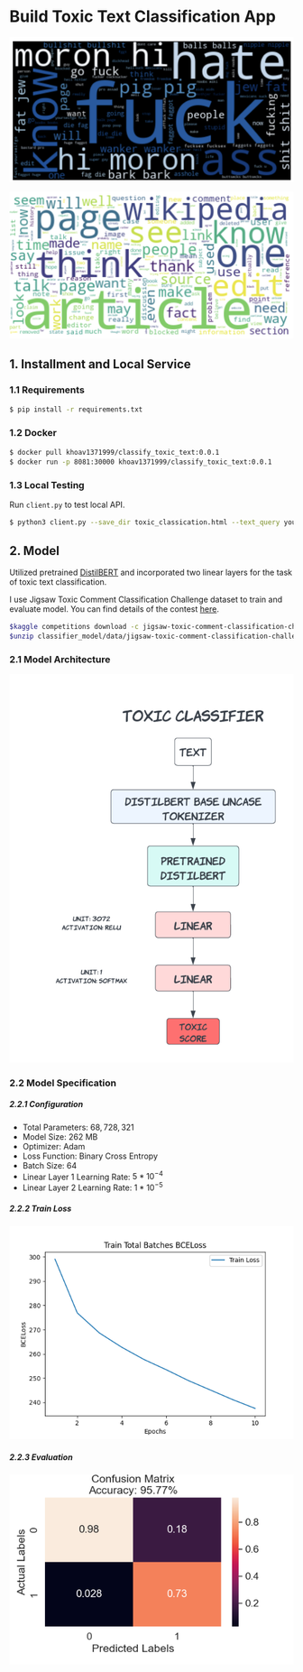 # Build Toxic Text Classification App

![image1](image/toxic00.png)

![image2](image/nontoxic00.png)

## 1. Installment and Local Service

### 1.1 Requirements
```bash
$ pip install -r requirements.txt
```
### 1.2 Docker

```bash
$ docker pull khoav1371999/classify_toxic_text:0.0.1 
$ docker run -p 8081:30000 khoav1371999/classify_toxic_text:0.0.1 

```
### 1.3 Local Testing

Run ```client.py``` to test local API.

```bash
$ python3 client.py --save_dir toxic_classication.html --text_query your_text
```

## 2. Model

Utilized pretrained [DistilBERT](https://huggingface.co/transformers/v3.0.2/model_doc/distilbert.html) and incorporated two linear layers for the task of toxic text classification.

I use Jigsaw Toxic Comment Classification Challenge dataset to train and evaluate model. You can find details of the contest [here](https://www.kaggle.com/c/jigsaw-toxic-comment-classification-challenge/data).

```bash
$kaggle competitions download -c jigsaw-toxic-comment-classification-challenge -p classifier_model/data
$unzip classifier_model/data/jigsaw-toxic-comment-classification-challenge.zip -d classifier_model/data
```


### 2.1 Model Architecture

![image3](image/architecture.png)

### 2.2 Model Specification

##### 2.2.1 Configuration

- Total Parameters: $68,728,321$
- Model Size: $262$ MB
- Optimizer: Adam
- Loss Function: Binary Cross Entropy
- Batch Size: $64$
- Linear Layer 1 Learning Rate: $5*10^{-4}$
- Linear Layer 2 Learning Rate: $1*10^{-5}$

##### 2.2.2 Train Loss

![image4](image/train_loss.png)

##### 2.2.3 Evaluation

![image5](image/confusion_matrix00.png)

